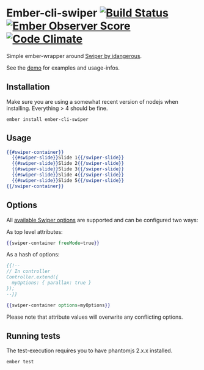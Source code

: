 # Ember-cli-swiper [![Build Status](https://travis-ci.org/Ember-Swiper/ember-cli-swiper.svg?branch=master)](https://travis-ci.org/Ember-Swiper/ember-cli-swiper) [![Ember Observer Score](https://emberobserver.com/badges/ember-cli-swiper.svg)](https://emberobserver.com/addons/ember-cli-swiper) [![Code Climate](https://codeclimate.com/github/Ember-Swiper/ember-cli-swiper/badges/gpa.svg)](https://codeclimate.com/github/Ember-Swiper/ember-cli-swiper)

Simple ember-wrapper around [Swiper by idangerous](http://idangero.us/swiper/demos/).

See the [demo](http://ember-swiper.github.io/ember-cli-swiper/) for examples and usage-infos.

## Installation

Make sure you are using a somewhat recent version of nodejs when installing. Everything > 4 should be fine.

`ember install ember-cli-swiper`

## Usage

```handlebars
{{#swiper-container}}
  {{#swiper-slide}}Slide 1{{/swiper-slide}}
  {{#swiper-slide}}Slide 2{{/swiper-slide}}
  {{#swiper-slide}}Slide 3{{/swiper-slide}}
  {{#swiper-slide}}Slide 4{{/swiper-slide}}
  {{#swiper-slide}}Slide 5{{/swiper-slide}}
{{/swiper-container}}
```

## Options

All [available Swiper options](https://github.com/nolimits4web/Swiper/blob/Swiper3/API.md) are supported and can be configured two ways:

As top level attributes:
```handlebars
{{swiper-container freeMode=true}}
```

As a hash of options:
```handlebars
{{!--
// In controller
Controller.extend({
  myOptions: { parallax: true }
});
--}}

{{swiper-container options=myOptions}}
```

Please note that attribute values will overwrite any conflicting options.

## Running tests

The test-execution requires you to have phantomjs 2.x.x installed.

`ember test`
